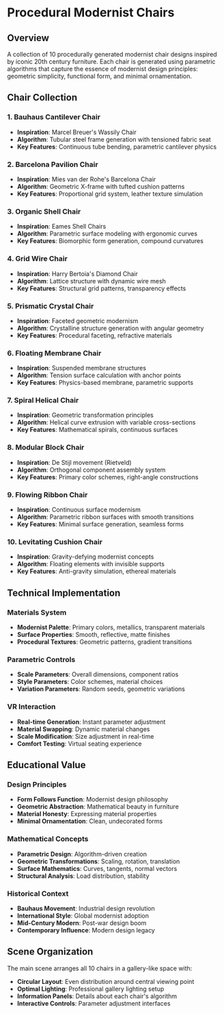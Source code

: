 # Procedural Modernist Chairs

## Overview
A collection of 10 procedurally generated modernist chair designs inspired by iconic 20th century furniture. Each chair is generated using parametric algorithms that capture the essence of modernist design principles: geometric simplicity, functional form, and minimal ornamentation.

## Chair Collection

### 1. Bauhaus Cantilever Chair
- **Inspiration**: Marcel Breuer's Wassily Chair
- **Algorithm**: Tubular steel frame generation with tensioned fabric seat
- **Key Features**: Continuous tube bending, parametric cantilever physics

### 2. Barcelona Pavilion Chair  
- **Inspiration**: Mies van der Rohe's Barcelona Chair
- **Algorithm**: Geometric X-frame with tufted cushion patterns
- **Key Features**: Proportional grid system, leather texture simulation

### 3. Organic Shell Chair
- **Inspiration**: Eames Shell Chairs
- **Algorithm**: Parametric surface modeling with ergonomic curves
- **Key Features**: Biomorphic form generation, compound curvatures

### 4. Grid Wire Chair
- **Inspiration**: Harry Bertoia's Diamond Chair
- **Algorithm**: Lattice structure with dynamic wire mesh
- **Key Features**: Structural grid patterns, transparency effects

### 5. Prismatic Crystal Chair
- **Inspiration**: Faceted geometric modernism
- **Algorithm**: Crystalline structure generation with angular geometry
- **Key Features**: Procedural faceting, refractive materials

### 6. Floating Membrane Chair
- **Inspiration**: Suspended membrane structures
- **Algorithm**: Tension surface calculation with anchor points
- **Key Features**: Physics-based membrane, parametric supports

### 7. Spiral Helical Chair
- **Inspiration**: Geometric transformation principles
- **Algorithm**: Helical curve extrusion with variable cross-sections
- **Key Features**: Mathematical spirals, continuous surfaces

### 8. Modular Block Chair
- **Inspiration**: De Stijl movement (Rietveld)
- **Algorithm**: Orthogonal component assembly system
- **Key Features**: Primary color schemes, right-angle constructions

### 9. Flowing Ribbon Chair
- **Inspiration**: Continuous surface modernism
- **Algorithm**: Parametric ribbon surfaces with smooth transitions
- **Key Features**: Minimal surface generation, seamless forms

### 10. Levitating Cushion Chair
- **Inspiration**: Gravity-defying modernist concepts
- **Algorithm**: Floating elements with invisible supports
- **Key Features**: Anti-gravity simulation, ethereal materials

## Technical Implementation

### Materials System
- **Modernist Palette**: Primary colors, metallics, transparent materials
- **Surface Properties**: Smooth, reflective, matte finishes
- **Procedural Textures**: Geometric patterns, gradient transitions

### Parametric Controls
- **Scale Parameters**: Overall dimensions, component ratios
- **Style Parameters**: Color schemes, material choices
- **Variation Parameters**: Random seeds, geometric variations

### VR Interaction
- **Real-time Generation**: Instant parameter adjustment
- **Material Swapping**: Dynamic material changes
- **Scale Modification**: Size adjustment in real-time
- **Comfort Testing**: Virtual seating experience

## Educational Value

### Design Principles
- **Form Follows Function**: Modernist design philosophy
- **Geometric Abstraction**: Mathematical beauty in furniture
- **Material Honesty**: Expressing material properties
- **Minimal Ornamentation**: Clean, undecorated forms

### Mathematical Concepts
- **Parametric Design**: Algorithm-driven creation
- **Geometric Transformations**: Scaling, rotation, translation
- **Surface Mathematics**: Curves, tangents, normal vectors
- **Structural Analysis**: Load distribution, stability

### Historical Context
- **Bauhaus Movement**: Industrial design revolution
- **International Style**: Global modernist adoption
- **Mid-Century Modern**: Post-war design boom
- **Contemporary Influence**: Modern design legacy

## Scene Organization
The main scene arranges all 10 chairs in a gallery-like space with:
- **Circular Layout**: Even distribution around central viewing point
- **Optimal Lighting**: Professional gallery lighting setup
- **Information Panels**: Details about each chair's algorithm
- **Interactive Controls**: Parameter adjustment interfaces

